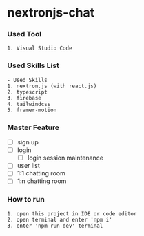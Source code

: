 # nextronjs-chat

### Used Tool
```
1. Visual Studio Code
```

### Used Skills List
```
- Used Skills
1. nextron.js (with react.js)
2. typescript
3. firebase
4. tailwindcss
5. framer-motion
```

### Master Feature
* [ ] sign up
* [ ] login
  * [ ] login session maintenance
* [ ] user list
* [ ] 1:1 chatting room
* [ ] 1:n chatting room

### How to run
```
1. open this project in IDE or code editor
2. open terminal and enter 'npm i'
3. enter 'npm run dev' terminal
```